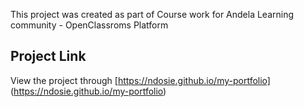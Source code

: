 This project was created as part of Course work for Andela Learning community - OpenClassroms Platform

## Project Link

View the project through [https://ndosie.github.io/my-portfolio] (https://ndosie.github.io/my-portfolio)
